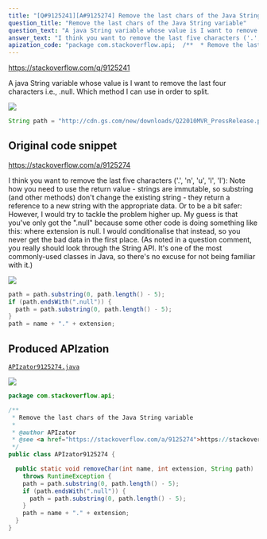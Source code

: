 ```yaml
---
title: "[Q#9125241][A#9125274] Remove the last chars of the Java String variable"
question_title: "Remove the last chars of the Java String variable"
question_text: "A java String variable whose value is I want to remove the last four characters i.e., .null. Which method I can use in order to split."
answer_text: "I think you want to remove the last five characters ('.', 'n', 'u', 'l', 'l'): Note how you need to use the return value - strings are immutable, so substring (and other methods) don't change the existing string - they return a reference to a new string with the appropriate data. Or to be a bit safer: However, I would try to tackle the problem higher up. My guess is that you've only got the \".null\" because some other code is doing something like this: where extension is null. I would conditionalise that instead, so you never get the bad data in the first place. (As noted in a question comment, you really should look through the String API. It's one of the most commonly-used classes in Java, so there's no excuse for not being familiar with it.)"
apization_code: "package com.stackoverflow.api;  /**  * Remove the last chars of the Java String variable  *  * @author APIzator  * @see <a href=\"https://stackoverflow.com/a/9125274\">https://stackoverflow.com/a/9125274</a>  */ public class APIzator9125274 {    public static void removeChar(int name, int extension, String path)     throws RuntimeException {     path = path.substring(0, path.length() - 5);     if (path.endsWith(\".null\")) {       path = path.substring(0, path.length() - 5);     }     path = name + \".\" + extension;   } }"
---
```


https://stackoverflow.com/q/9125241

A java String variable whose value is
I want to remove the last four characters i.e., .null. Which method I can use in order to split.


<div class="code-logo"><img src="/stackoverflow.png" /></div>

```java
String path = "http://cdn.gs.com/new/downloads/Q22010MVR_PressRelease.pdf.null"
```


## Original code snippet

https://stackoverflow.com/a/9125274

I think you want to remove the last five characters (&#x27;.&#x27;, &#x27;n&#x27;, &#x27;u&#x27;, &#x27;l&#x27;, &#x27;l&#x27;):
Note how you need to use the return value - strings are immutable, so substring (and other methods) don&#x27;t change the existing string - they return a reference to a new string with the appropriate data.
Or to be a bit safer:
However, I would try to tackle the problem higher up. My guess is that you&#x27;ve only got the &quot;.null&quot; because some other code is doing something like this:
where extension is null. I would conditionalise that instead, so you never get the bad data in the first place.
(As noted in a question comment, you really should look through the String API. It&#x27;s one of the most commonly-used classes in Java, so there&#x27;s no excuse for not being familiar with it.)

<div class="code-logo"><img src="/stackoverflow.png" /></div>

```java
path = path.substring(0, path.length() - 5);
if (path.endsWith(".null")) {
  path = path.substring(0, path.length() - 5);
}
path = name + "." + extension;
```

## Produced APIzation

[`APIzator9125274.java`](https://github.com/pasqualesalza/apization-temp-data/raw/master/search/APIzator9125274.java)

<div class="code-logo"><img src="/apizator.png" /></div>

```java
package com.stackoverflow.api;

/**
 * Remove the last chars of the Java String variable
 *
 * @author APIzator
 * @see <a href="https://stackoverflow.com/a/9125274">https://stackoverflow.com/a/9125274</a>
 */
public class APIzator9125274 {

  public static void removeChar(int name, int extension, String path)
    throws RuntimeException {
    path = path.substring(0, path.length() - 5);
    if (path.endsWith(".null")) {
      path = path.substring(0, path.length() - 5);
    }
    path = name + "." + extension;
  }
}

```